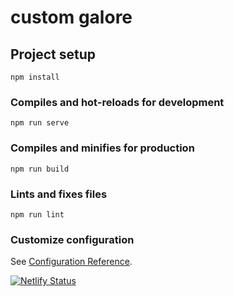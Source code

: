 # custom galore

## Project setup
```
npm install
```

### Compiles and hot-reloads for development
```
npm run serve
```

### Compiles and minifies for production
```
npm run build
```

### Lints and fixes files
```
npm run lint
```

### Customize configuration
See [Configuration Reference](https://cli.vuejs.org/config/).

[![Netlify Status](https://api.netlify.com/api/v1/badges/02a38d01-dc8d-4b94-ad0d-c50b8aad5d5b/deploy-status)](https://app.netlify.com/sites/trusting-knuth-747b83/deploys)
